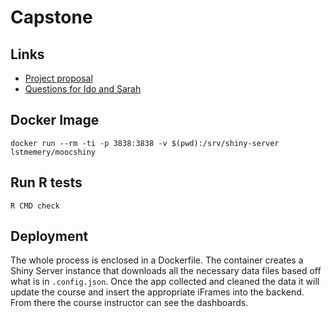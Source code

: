 # Capstone

## Links

* [Project proposal](https://github.ubc.ca/ubc-mds-2016/capstone_learning_analystics_students)
* [Questions for Ido and Sarah](docs/first_meeting_questions.md)


## Docker Image

`docker run --rm -ti -p 3838:3838 -v $(pwd):/srv/shiny-server lstmemery/moocshiny`

## Run R tests

`R CMD check`

## Deployment

The whole process is enclosed in a Dockerfile. The container creates a Shiny Server instance that downloads all the necessary data files based off what is in `.config.json`. Once the app collected and cleaned the data it will update the course and insert the appropriate iFrames into the backend. From there the course instructor can see the dashboards.